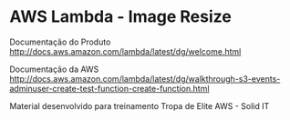AWS Lambda - Image Resize
==================

Documentação do Produto http://docs.aws.amazon.com/lambda/latest/dg/welcome.html

Documentação da AWS http://docs.aws.amazon.com/lambda/latest/dg/walkthrough-s3-events-adminuser-create-test-function-create-function.html

Material desenvolvido para treinamento Tropa de Elite AWS  - Solid IT